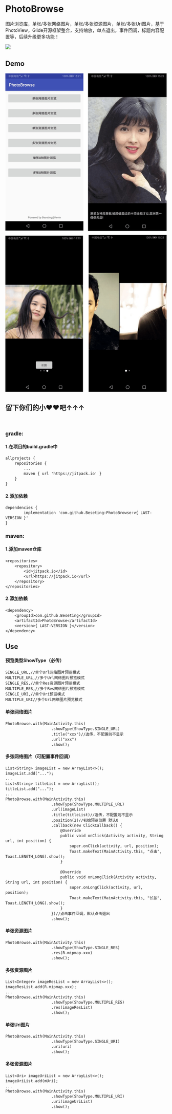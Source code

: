 # PhotoBrowse
图片浏览库，单张/多张网络图片，单张/多张资源图片，单张/多张Uri图片，基于PhotoView，Glide开源框架整合，支持缩放，单点退出，事件回调，标题内容配置等，后续升级更多功能！

[![](https://jitpack.io/v/Beseting/PhotoBrowse.svg)](https://jitpack.io/#Beseting/PhotoBrowse)

## Demo

![PhotoBrowse](https://github.com/Beseting/PhotoBrowse/blob/master/app/src/main/res/raw/preview.png "Preview")  

## 留下你们的小❤❤吧↑↑↑

<br />

### gradle:

#### 1.在项目的build.gradle中

    allprojects {
        repositories {
        	...
			maven { url 'https://jitpack.io' }
		}
	}

#### 2.添加依赖

	dependencies {
	        implementation 'com.github.Beseting:PhotoBrowse:v{ LAST-VERSION }'
	}

### maven:

#### 1.添加maven仓库

	<repositories>
		<repository>
		    <id>jitpack.io</id>
		    <url>https://jitpack.io</url>
		</repository>
	</repositories>

#### 2.添加依赖

	<dependency>
        <groupId>com.github.Beseting</groupId>
	    <artifactId>PhotoBrowse</artifactId>
	    <version>{ LAST-VERSION }</version>
	</dependency>


## Use

#### 预览类型ShowType（必传）

    SINGLE_URL,//单个Url网络图片预览模式
    MULTIPLE_URL,//多个Url网络图片预览模式
    SINGLE_RES,//单个Res资源图片预览模式
    MULTIPLE_RES,//多个Res网络图片预览模式
    SINGLE_URI,//单个Uri预览模式
    MULTIPLE_URI//多个Uri网络图片预览模式

#### 单张网络图片

	PhotoBrowse.with(MainActivity.this)
                        .showType(ShowType.SINGLE_URL)
                        .title("xxx")//选传，不配置则不显示
                        .url("xxx")
                        .show();


#### 多张网络图片（可配置事件回调）

	List<String> imageList = new ArrayList<>();
	imageList.add("...");
	...
	List<String> titleList = new ArrayList();
	titleList.add("...");
	...
	PhotoBrowse.with(MainActivity.this)
                        .showType(ShowType.MULTIPLE_URL)
                        .url(imageList)
                        .title(titleList)//选传，不配置则不显示
                        .position(2)//初始预览位置 默认0
                        .callback(new ClickCallback() {
                            @Override
                            public void onClick(Activity activity, String url, int position) {
                                super.onClick(activity, url, position);
                                Toast.makeText(MainActivity.this, "点击", Toast.LENGTH_LONG).show();
                            }

                            @Override
                            public void onLongClick(Activity activity, String url, int position) {
                                super.onLongClick(activity, url, position);
                                Toast.makeText(MainActivity.this, "长按", Toast.LENGTH_LONG).show();
                            }
                        })//点击事件回调，默认点击退出
                        .show();

#### 单张资源图片

	PhotoBrowse.with(MainActivity.this)
                        .showType(ShowType.SINGLE_RES)
                        .res(R.mipmap.xxx)
                        .show();

#### 多张资源图片

	List<Integer> imageResList = new ArrayList<>();
	imageResList.add(R.mipmap.xxx);
	...
	PhotoBrowse.with(MainActivity.this)
                        .showType(ShowType.MULTIPLE_RES)
                        .res(imageResList)
                        .show();

#### 单张Uri图片

	PhotoBrowse.with(MainActivity.this)
                        .showType(ShowType.SINGLE_URI)
                        .uri(uri)
                        .show();

#### 多张资源图片

	List<Uri> imageUriList = new ArrayList<>();
	imageUriList.add(mUri);
	...
	PhotoBrowse.with(MainActivity.this)
                        .showType(ShowType.MULTIPLE_URI)
                        .uri(imageUriList)
                        .show();